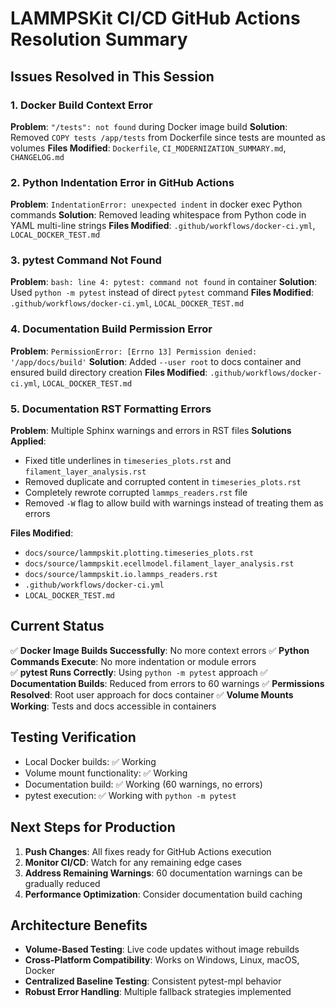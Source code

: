 # LAMMPSKit CI/CD GitHub Actions Resolution Summary

## Issues Resolved in This Session

### 1. Docker Build Context Error
**Problem**: `"/tests": not found` during Docker image build
**Solution**: Removed `COPY tests /app/tests` from Dockerfile since tests are mounted as volumes
**Files Modified**: `Dockerfile`, `CI_MODERNIZATION_SUMMARY.md`, `CHANGELOG.md`

### 2. Python Indentation Error in GitHub Actions
**Problem**: `IndentationError: unexpected indent` in docker exec Python commands
**Solution**: Removed leading whitespace from Python code in YAML multi-line strings
**Files Modified**: `.github/workflows/docker-ci.yml`, `LOCAL_DOCKER_TEST.md`

### 3. pytest Command Not Found
**Problem**: `bash: line 4: pytest: command not found` in container
**Solution**: Used `python -m pytest` instead of direct `pytest` command
**Files Modified**: `.github/workflows/docker-ci.yml`, `LOCAL_DOCKER_TEST.md`

### 4. Documentation Build Permission Error
**Problem**: `PermissionError: [Errno 13] Permission denied: '/app/docs/build'`
**Solution**: Added `--user root` to docs container and ensured build directory creation
**Files Modified**: `.github/workflows/docker-ci.yml`, `LOCAL_DOCKER_TEST.md`

### 5. Documentation RST Formatting Errors
**Problem**: Multiple Sphinx warnings and errors in RST files
**Solutions Applied**:
- Fixed title underlines in `timeseries_plots.rst` and `filament_layer_analysis.rst`
- Removed duplicate and corrupted content in `timeseries_plots.rst`
- Completely rewrote corrupted `lammps_readers.rst` file
- Removed `-W` flag to allow build with warnings instead of treating them as errors

**Files Modified**: 
- `docs/source/lammpskit.plotting.timeseries_plots.rst`
- `docs/source/lammpskit.ecellmodel.filament_layer_analysis.rst`
- `docs/source/lammpskit.io.lammps_readers.rst`
- `.github/workflows/docker-ci.yml`
- `LOCAL_DOCKER_TEST.md`

## Current Status

✅ **Docker Image Builds Successfully**: No more context errors
✅ **Python Commands Execute**: No more indentation or module errors  
✅ **pytest Runs Correctly**: Using `python -m pytest` approach
✅ **Documentation Builds**: Reduced from errors to 60 warnings
✅ **Permissions Resolved**: Root user approach for docs container
✅ **Volume Mounts Working**: Tests and docs accessible in containers

## Testing Verification

- Local Docker builds: ✅ Working
- Volume mount functionality: ✅ Working  
- Documentation build: ✅ Working (60 warnings, no errors)
- pytest execution: ✅ Working with `python -m pytest`

## Next Steps for Production

1. **Push Changes**: All fixes ready for GitHub Actions execution
2. **Monitor CI/CD**: Watch for any remaining edge cases
3. **Address Remaining Warnings**: 60 documentation warnings can be gradually reduced
4. **Performance Optimization**: Consider documentation build caching

## Architecture Benefits

- **Volume-Based Testing**: Live code updates without image rebuilds
- **Cross-Platform Compatibility**: Works on Windows, Linux, macOS, Docker
- **Centralized Baseline Testing**: Consistent pytest-mpl behavior
- **Robust Error Handling**: Multiple fallback strategies implemented
